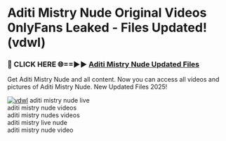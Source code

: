 # Aditi Mistry Nude Original Videos 0nlyFans Leaked - Files Updated! (vdwl)

<h3>🔴 CLICK HERE 🌐==►► <a href="https://tinyurl.com/52m3yx9h" rel="nofollow">Aditi Mistry Nude Updated Files</a></h3>

Get Aditi Mistry Nude and all content. Now you can access all videos and pictures of Aditi Mistry Nude. New Updated Files 2025!

[![vdwl](https://i.imgur.com/TnHtlc8.gif)](https://tinyurl.com/52m3yx9h)
aditi mistry nude live<br>
aditi mistry nude videos<br>
aditi mistry nudes videos<br>
aditi mistry live nude<br>
aditi mistry nude video